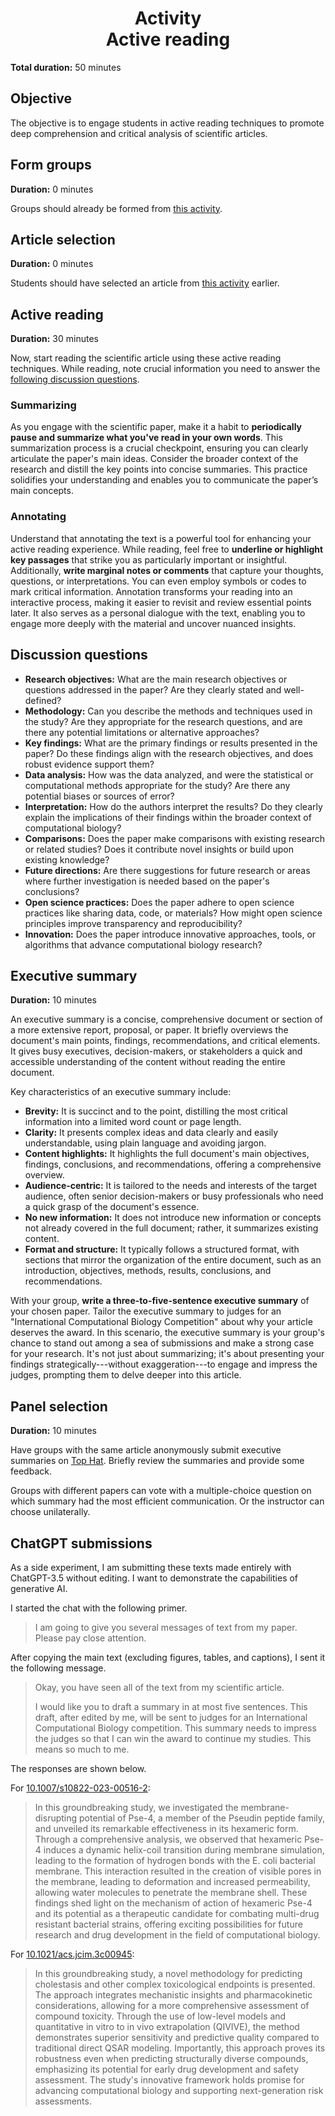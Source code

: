 <h1 align="center">
<b>Activity</b><br>
Active reading
</h1>

**Total duration:** 50 minutes

## Objective

The objective is to engage students in active reading techniques to promote deep comprehension and critical analysis of scientific articles.

## Form groups

**Duration:** 0 minutes

Groups should already be formed from [this activity](activity:read-for-gist:form-group).

## Article selection

**Duration:** 0 minutes

Students should have selected an article from [this activity](activity:read-for-gist:article-selection) earlier.

## Active reading

**Duration:** 30 minutes

Now, start reading the scientific article using these active reading techniques.
While reading, note crucial information you need to answer the [following discussion questions](activity:active-reading:discussion-questions).

### Summarizing

As you engage with the scientific paper, make it a habit to **periodically pause and summarize what you've read in your own words**.
This summarization process is a crucial checkpoint, ensuring you can clearly articulate the paper's main ideas.
Consider the broader context of the research and distill the key points into concise summaries.
This practice solidifies your understanding and enables you to communicate the paper’s main concepts.

### Annotating

Understand that annotating the text is a powerful tool for enhancing your active reading experience.
While reading, feel free to **underline or highlight key passages** that strike you as particularly important or insightful.
Additionally, **write marginal notes or comments** that capture your thoughts, questions, or interpretations.
You can even employ symbols or codes to mark critical information.
Annotation transforms your reading into an interactive process, making it easier to revisit and review essential points later.
It also serves as a personal dialogue with the text, enabling you to engage more deeply with the material and uncover nuanced insights.

## Discussion questions

- **Research objectives:**
  What are the main research objectives or questions addressed in the paper?
  Are they clearly stated and well-defined?
- **Methodology:**
  Can you describe the methods and techniques used in the study?
  Are they appropriate for the research questions, and are there any potential limitations or alternative approaches?
- **Key findings:**
  What are the primary findings or results presented in the paper?
  Do these findings align with the research objectives, and does robust evidence support them?
- **Data analysis:**
  How was the data analyzed, and were the statistical or computational methods appropriate for the study?
  Are there any potential biases or sources of error?
- **Interpretation:**
  How do the authors interpret the results?
  Do they clearly explain the implications of their findings within the broader context of computational biology?
- **Comparisons:**
  Does the paper make comparisons with existing research or related studies?
  Does it contribute novel insights or build upon existing knowledge?
- **Future directions:**
  Are there suggestions for future research or areas where further investigation is needed based on the paper's conclusions?
- **Open science practices:**
  Does the paper adhere to open science practices like sharing data, code, or materials?
  How might open science principles improve transparency and reproducibility?
- **Innovation:**
  Does the paper introduce innovative approaches, tools, or algorithms that advance computational biology research?

## Executive summary

**Duration:** 10 minutes

An executive summary is a concise, comprehensive document or section of a more extensive report, proposal, or paper.
It briefly overviews the document's main points, findings, recommendations, and critical elements.
It gives busy executives, decision-makers, or stakeholders a quick and accessible understanding of the content without reading the entire document.

Key characteristics of an executive summary include:

- **Brevity:** It is succinct and to the point, distilling the most critical information into a limited word count or page length.
- **Clarity:** It presents complex ideas and data clearly and easily understandable, using plain language and avoiding jargon.
- **Content highlights:** It highlights the full document's main objectives, findings, conclusions, and recommendations, offering a comprehensive overview.
- **Audience-centric:** It is tailored to the needs and interests of the target audience, often senior decision-makers or busy professionals who need a quick grasp of the document's essence.
- **No new information:** It does not introduce new information or concepts not already covered in the full document; rather, it summarizes existing content.
- **Format and structure:** It typically follows a structured format, with sections that mirror the organization of the entire document, such as an introduction, objectives, methods, results, conclusions, and recommendations.

With your group, **write a three-to-five-sentence executive summary** of your chosen paper.
Tailor the executive summary to judges for an "International Computational Biology Competition" about why your article deserves the award.
In this scenario, the executive summary is your group's chance to stand out among a sea of submissions and make a strong case for your research.
It's not just about summarizing; it's about presenting your findings strategically---without exaggeration---to engage and impress the judges, prompting them to delve deeper into this article.

## Panel selection

**Duration:** 10 minutes

Have groups with the same article anonymously submit executive summaries on [Top Hat](https://app.tophat.com).
Briefly review the summaries and provide some feedback.

Groups with different papers can vote with a multiple-choice question on which summary had the most efficient communication.
Or the instructor can choose unilaterally.

## ChatGPT submissions

As a side experiment, I am submitting these texts made entirely with ChatGPT-3.5 without editing.
I want to demonstrate the capabilities of generative AI.

I started the chat with the following primer.

> I am going to give you several messages of text from my paper. Please pay close attention.

After copying the main text (excluding figures, tables, and captions), I sent it the following message.

> Okay, you have seen all of the text from my scientific article.
>
> I would like you to draft a summary in at most five sentences.
> This draft, after edited by me, will be sent to judges for an International Computational Biology competition.
> This summary needs to impress the judges so that I can win the award to continue my studies. This means so much to me.

The responses are shown below.

For [10.1007/s10822-023-00516-2](https://doi.org/10.1007/s10822-023-00516-2):

> In this groundbreaking study, we investigated the membrane-disrupting potential of Pse-4, a member of the Pseudin peptide family, and unveiled its remarkable effectiveness in its hexameric form.
> Through a comprehensive analysis, we observed that hexameric Pse-4 induces a dynamic helix-coil transition during membrane simulation, leading to the formation of hydrogen bonds with the E. coli bacterial membrane.
> This interaction resulted in the creation of visible pores in the membrane, leading to deformation and increased permeability, allowing water molecules to penetrate the membrane shell.
> These findings shed light on the mechanism of action of hexameric Pse-4 and its potential as a therapeutic candidate for combating multi-drug resistant bacterial strains, offering exciting possibilities for future research and drug development in the field of computational biology.

For [10.1021/acs.jcim.3c00945](https://doi.org/10.1021/acs.jcim.3c00945):

> In this groundbreaking study, a novel methodology for predicting cholestasis and other complex toxicological endpoints is presented.
> The approach integrates mechanistic insights and pharmacokinetic considerations, allowing for a more comprehensive assessment of compound toxicity.
> Through the use of low-level models and quantitative in vitro to in vivo extrapolation (QIVIVE), the method demonstrates superior sensitivity and predictive quality compared to traditional direct QSAR modeling.
> Importantly, this approach proves its robustness even when predicting structurally diverse compounds, emphasizing its potential for early drug development and safety assessment.
> The study's innovative framework holds promise for advancing computational biology and supporting next-generation risk assessments.

